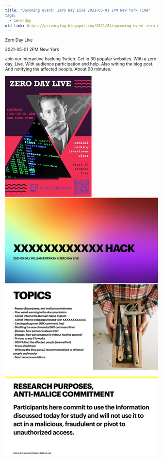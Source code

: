 ```yaml
---
title: "Upcoming event: Zero Day Live 2021-05-01 2PM New York Time"
tags:
  - zero-day
old-link: https://privacylog.blogspot.com/2021/04/upcoming-event-zero-day-live-2021-05-01.html
---
```


Zero Day Live

2021-05-01 2PM New York

Join our interactive hacking Twitch. Get in 30 popular websites. With a zero day. Live. With audience participation and help. Also writing the blog post. And notifying the affected people. About 90 minutes.

![ZDL](/assets/images/2021-04-30-upcoming-zero-day-live.webp)
![ZDL](/assets/images/2021-04-30-upcoming-zero-day-live-2.webp)
![ZDL](/assets/images/2021-04-30-upcoming-zero-day-live-3.webp)
![ZDL](/assets/images/2021-04-30-upcoming-zero-day-live-4.webp)
